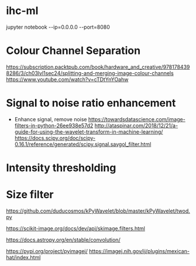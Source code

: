# ihc-ml

jupyter notebook --ip=0.0.0.0 --port=8080


# Colour Channel Separation
https://subscription.packtpub.com/book/hardware_and_creative/9781784398286/3/ch03lvl1sec24/splitting-and-merging-image-colour-channels
https://www.youtube.com/watch?v=cTDtYnYOahw

# Signal to noise ratio enhancement
- Enhance signal, remove noise
https://towardsdatascience.com/image-filters-in-python-26ee938e57d2
http://ataspinar.com/2018/12/21/a-guide-for-using-the-wavelet-transform-in-machine-learning/
https://docs.scipy.org/doc/scipy-0.16.1/reference/generated/scipy.signal.savgol_filter.html

# Intensity thresholding

# Size filter







https://github.com/duducosmos/kPyWavelet/blob/master/kPyWavelet/twod.py

https://scikit-image.org/docs/dev/api/skimage.filters.html
    
https://docs.astropy.org/en/stable/convolution/
    
https://pypi.org/project/pyimagej/
    https://imagej.nih.gov/ij/plugins/mexican-hat/index.html
